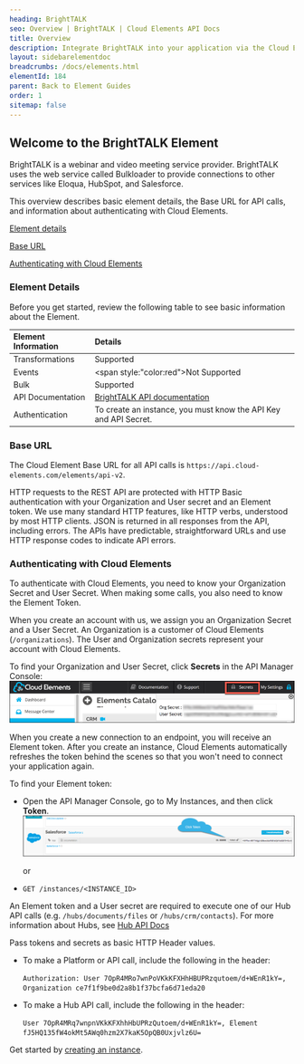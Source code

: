 ```yaml
---
heading: BrightTALK
seo: Overview | BrightTALK | Cloud Elements API Docs
title: Overview
description: Integrate BrightTALK into your application via the Cloud Elements APIs.
layout: sidebarelementdoc
breadcrumbs: /docs/elements.html
elementId: 184
parent: Back to Element Guides
order: 1
sitemap: false
---
```


## Welcome to the BrightTALK Element

BrightTALK is a webinar and video meeting service provider. BrightTALK uses the web service called Bulkloader to provide connections to other services like Eloqua, HubSpot, and Salesforce.

This overview describes basic element details, the Base URL for API calls, and information about authenticating with Cloud Elements.  

[Element details](#element-details)

[Base URL](#base-url)

[Authenticating with Cloud Elements](#authenticating-with-cloud-elements)

### Element Details

Before you get started, review the following table to see basic information about the Element.

| Element Information | Details     |
| :------------- | :------------- |
| Transformations       | Supported       |
| Events | <span style:"color:red">Not Supported </span>|
| Bulk | Supported |
| API Documentation | [BrightTALK API documentation](https://developer.brighttalk.com/docs/) |
| Authentication | To create an instance, you must know the API Key and API Secret. |

### Base URL

The Cloud Element Base URL for all API calls is `https://api.cloud-elements.com/elements/api-v2`.

HTTP requests to the REST API are protected with HTTP Basic authentication with your Organization and User secret and an Element token. We use many standard HTTP features, like HTTP verbs, understood by most HTTP clients. JSON is returned in all responses from the API, including errors. The APIs have predictable, straightforward URLs and use HTTP response codes to indicate API errors.

### Authenticating with Cloud Elements

To authenticate with Cloud Elements, you need to know your Organization Secret and User Secret. When making some calls, you also need to know the Element Token.

When you create an account with us, we assign you an Organization Secret and a User Secret. An Organization is a customer of Cloud Elements (`/organizations`). The User and Organization secrets represent your account with Cloud Elements.

To find your Organization and User Secret, click __Secrets__ in the API Manager Console:
![Secrets](../img/Org-User-Secret.png)

When you create a new connection to an endpoint, you will receive an Element token. After you create an instance, Cloud Elements automatically refreshes the token behind the scenes so that you won't need to connect your application again.

To find your Element token:

* Open the API Manager Console, go to My Instances, and then click __Token__.
    ![Instance Token](../img/Instance-Token.png)

    or

* `GET /instances/<INSTANCE_ID>`

An Element token and a User secret are required to execute one of our Hub API calls (e.g. `/hubs/documents/files` or `/hubs/crm/contacts`). For more information about Hubs, see [Hub API Docs](../../hubs/hub-docs)

Pass tokens and secrets as basic HTTP Header values.

* To make a Platform or API call, include the following in the header:

    `Authorization: User 7OpR4MRo7wnPoVKkKFXHhHBUPRzqutoem/d+WEnR1kY=, Organization ce7f1f9be0d2a8b1f37bcfa6d71eda20`

* To make a Hub API call, include the following in the header:

    `User 7OpR4MRq7wnpnVKkKFXhhHbUPRzQutoem/d+WEnR1kY=, Element fJ5HQ135fW4okMt5AWq0hzm2X7kaK5OpQB0Uxjvlz6U=`



Get started by [creating an instance](BrightTALK-create-instance.html).

